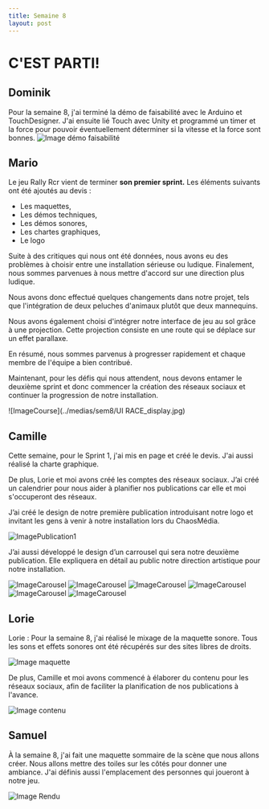 ```yaml
---
title: Semaine 8
layout: post
---
```


#  C'EST PARTI!

## Dominik

 Pour la semaine 8, j'ai terminé la démo de faisabilité avec le Arduino et TouchDesigner. J'ai ensuite lié Touch avec Unity et programmé un timer et la force pour pouvoir éventuellement déterminer si la vitesse et la force sont bonnes.
![Image démo faisabilité](../medias/sem8/demo_semaine8.jpg)


## Mario

 Le jeu Rally Rcr vient de terminer **son premier sprint.** Les éléments suivants ont été ajoutés au devis :

- Les maquettes,
- Les démos techniques,
- Les démos sonores,
- Les chartes graphiques,
- Le logo

Suite à des critiques qui nous ont été données, nous avons eu des problèmes à choisir entre une installation sérieuse ou ludique. Finalement, nous sommes parvenues à nous mettre d'accord sur une direction plus ludique.

Nous avons donc effectué quelques changements dans notre projet, tels que l'intégration de deux peluches d'animaux plutôt que deux mannequins.

Nous avons également choisi d'intégrer notre interface de jeu au sol grâce à une projection. Cette projection consiste en une route qui se déplace sur un effet parallaxe.

En résumé, nous sommes parvenus à progresser rapidement et chaque membre de l'équipe a bien contribué.

Maintenant, pour les défis qui nous attendent, nous devons entamer le deuxième sprint et donc commencer la création des réseaux sociaux et continuer la progression de notre installation.

![ImageCourse](../medias/sem8/UI RACE_display.jpg)


## Camille

Cette semaine, pour le Sprint 1, j'ai mis en page et créé le devis. J'ai aussi réalisé la charte graphique.

De plus, Lorie et moi avons créé les comptes des réseaux sociaux. J’ai créé un calendrier pour nous aider à planifier nos publications car elle et moi s'occuperont des réseaux.

J’ai créé le design de notre première publication introduisant notre logo et invitant les gens à venir à notre installation lors du ChaosMédia.

![ImagePublication1](../medias/sem8/post1.png)

J’ai aussi développé le design d’un carrousel qui sera notre deuxième publication. Elle expliquera en détail au public notre direction artistique pour notre installation.

![ImageCarousel](../medias/sem8/carousel1.png)
![ImageCarousel](../medias/sem8/carousel2.png)
![ImageCarousel](../medias/sem8/carousel3.png)
![ImageCarousel](../medias/sem8/carousel4.png)
![ImageCarousel](../medias/sem8/carousel5.png)
![ImageCarousel](../medias/sem8/carousel6.png)



## Lorie 

Lorie : Pour la semaine 8, j'ai réalisé le mixage de la maquette sonore. Tous les sons et effets sonores ont été récupérés sur des sites libres de droits. 

![Image maquette](../medias/sem8/maquette_sonore.png)

De plus, Camille et moi avons commencé à élaborer du contenu pour les réseaux sociaux, afin de faciliter la planification de nos publications à l'avance.

![Image contenu](../medias/sem8/contenu_reseaux.png)

## Samuel

À la semaine 8, j'ai fait une maquette sommaire de la scène que nous allons créer. Nous allons mettre des toiles sur les côtés pour donner une ambiance. J'ai définis aussi l'emplacement des personnes qui joueront à notre jeu.

![Image Rendu](../medias/sem8/render01.png)